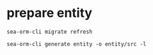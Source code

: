 # prepare entity

```
sea-orm-cli migrate refresh
```

```
sea-orm-cli generate entity -o entity/src -l
```